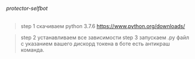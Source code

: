 ###### protector-selfbot
>step 1 скачиваем python 3.7.6 https://www.python.org/downloads/

>step 2 устанавливаем все зависимости
>step 3 запускаем .py файл с указанием вашего дискорд токена
в боте есть антикраш команда.
